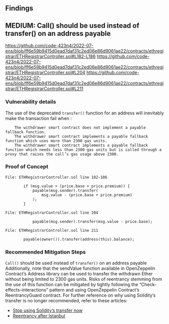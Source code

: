 ## Findings

## MEDIUM: Call() should be used instead of transfer() on an address payable

https://github.com/code-423n4/2022-07-ens/blob/ff6e59b9415d0ead7daf31c2ed06e86d9061ae22/contracts/ethregistrar/ETHRegistrarController.sol#L182-L186
https://github.com/code-423n4/2022-07-ens/blob/ff6e59b9415d0ead7daf31c2ed06e86d9061ae22/contracts/ethregistrar/ETHRegistrarController.sol#L204
https://github.com/code-423n4/2022-07-ens/blob/ff6e59b9415d0ead7daf31c2ed06e86d9061ae22/contracts/ethregistrar/ETHRegistrarController.sol#L211

### Vulnerability details

The use of the deprecated `transfer()` function for an address will inevitably make the transaction fail when :

```
    The withdrawer smart contract does not implement a payable fallback function.
    The withdrawer smart contract implements a payable fallback function which uses more than 2300 gas units.
    The withdrawer smart contract implements a payable fallback function which needs less than 2300 gas units but is called through a proxy that raises the call’s gas usage above 2300.
```

### Proof of Concept

```solidity
File: ETHRegistrarController.sol line 182-186

        if (msg.value > (price.base + price.premium)) {
            payable(msg.sender).transfer(
                msg.value - (price.base + price.premium)
            );
        }

File: ETHRegistrarController.sol line 204

            payable(msg.sender).transfer(msg.value - price.base);

File: ETHRegistrarController.sol line 211

        payable(owner()).transfer(address(this).balance);
```

### Recommended Mitigation Steps

`Call()` should be used instead of `transfer()` on an address payable
Additionally, note that the sendValue function available in OpenZeppelin Contract’s Address library can be used to transfer the withdrawn Ether without being limited to 2300 gas units. Risks of reentrancy stemming from the use of this function can be mitigated by tightly following the “Check-effects-interactions” pattern and using OpenZeppelin Contract’s ReentrancyGuard contract. For further reference on why using Solidity’s transfer is no longer recommended, refer to these articles:

- [Stop using Solidity’s transfer now](https://diligence.consensys.net/blog/2019/09/stop-using-soliditys-transfer-now/)
- [Reentrancy after Istanbul](https://blog.openzeppelin.com/reentrancy-after-istanbul/)
